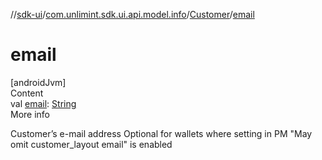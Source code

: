 //[sdk-ui](../../../index.md)/[com.unlimint.sdk.ui.api.model.info](../index.md)/[Customer](index.md)/[email](email.md)



# email  
[androidJvm]  
Content  
val [email](email.md): [String](https://kotlinlang.org/api/latest/jvm/stdlib/kotlin/-string/index.html)  
More info  


Customer’s e-mail address Optional for wallets where setting in PM "May omit customer_layout email" is enabled

  




